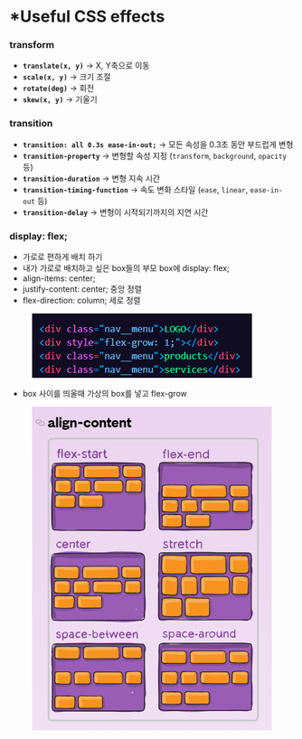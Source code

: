 # \*Useful CSS effects

### transform

* **`translate(x, y)`** → X, Y축으로 이동
* **`scale(x, y)`** → 크기 조절
* **`rotate(deg)`** → 회전
* **`skew(x, y)`** → 기울기

### transition

* **`transition: all 0.3s ease-in-out;`** → 모든 속성을 0.3초 동안 부드럽게 변형
* **`transition-property`** → 변형할 속성 지정 (`transform`, `background`, `opacity` 등)
* **`transition-duration`** → 변형 지속 시간
* **`transition-timing-function`** → 속도 변화 스타일 (`ease`, `linear`, `ease-in-out` 등)
* **`transition-delay`** → 변형이 시작되기까지의 지연 시간



### display: flex;

* 가로로 편하게 배치 하기
* 내가 가로로 배치하고 싶은 box들의 부모 box에 display: flex;
* align-items: center;&#x20;
* justify-content: center; 중앙 정렬
* flex-direction: column; 세로 정렬

<div align="left"><figure><img src="../../../../.gitbook/assets/image.png" alt=""><figcaption></figcaption></figure></div>

* box 사이를 띄울때 가상의 box를 넣고 flex-grow

<figure><img src="../../../../.gitbook/assets/image (1).png" alt=""><figcaption></figcaption></figure>







